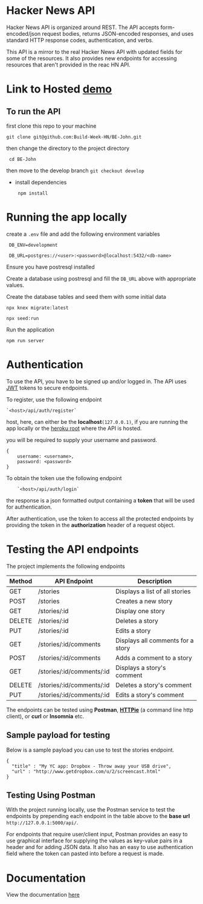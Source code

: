 # Hacker News API

Hacker News API is organized around REST. The API accepts form-encoded/json request bodies,
returns JSON-encoded responses, and uses standard HTTP response codes, authentication, and verbs.

This API is a mirror to the real Hacker News API with updated fields for some of the resources. It also
provides new endpoints for accessing resources that aren't provided in the reac HN API.


# Link to Hosted [demo](https://shielded-depths-48670.herokuapp.com/api/)

## To run the API  ##
first clone this repo to your machine

 ``` git clone git@github.com:Build-Week-HN/BE-John.git ```

then change the directory to the project directory

``` cd BE-John```

then move to the develop branch
    ``` git checkout develop ```


* install dependencies

    ``` npm install```

# Running the app locally

create a `.env` file and add the following environment variables

``` DB_ENV=development```

``` DB_URL=postgres://<user>:<password>@localhost:5432/<db-name>```

Ensure you have postresql installed

Create a database using postresql and fill the `DB_URL` above with appropriate values.

Create the database tables and seed them with some initial data

```npx knex migrate:latest```

```npx seed:run```

Run the application

``` npm run server ```

# Authentication

To use the API, you have to be signed up and/or logged in. The API uses [JWT](https://jwt.io/) tokens to secure endpoints.

To register, use the following endpoint

    `<host>/api/auth/register`

host, here, can either be the **localhost**`(127.0.0.1)`, if you are running the app locally or the
 [heroku root](https://shielded-depths-48670.herokuapp.com/api/) where the API is hosted.

you will be required to supply your username and password.

```
{
	username: <username>,
	password: <password>
}
```

To obtain the token use the following endpoint

        `<host>/api/auth/login`

the response is a json formatted output containing a **token** that will be used for authentication.

After authentication, use the token to access all the protected endpoints by providing the token in the
**authorization** header of a  request object.

# Testing the API endpoints

The project implements the following endpoints

|Method | API Endpoint | Description|
|-------|--------------|------------|
|GET | /stories | Displays a list of all stories|
|POST | /stories | Creates a new story|
|GET | /stories/:id | Display one story|
|DELETE | /stories/:id| Deletes a story|
|PUT | /stories/:id| Edits a story|
|GET | /stories/:id/comments| Displays all comments for a story|
|POST | /stories/:id/comments| Adds a comment to a story|
|GET | /stories/:id/comments/:id | Displays a story's comment|
|DELETE | /stories/:id/comments/:id| Deletes a story's comment|
|PUT | /stories/:id/comments/:id| Edits a story's  comment|


The endpoints can be tested using **Postman**, **[HTTPie](https://httpie.org/doc)** (a command line http client), or **curl** or **Insomnia** etc.

## Sample payload for testing

Below is a sample payload you can use to test the stories endpoint.

```
{
  "title" : "My YC app: Dropbox - Throw away your USB drive",
  "url" : "http://www.getdropbox.com/u/2/screencast.html"
}
```


## Testing Using **Postman**
With the project running locally, use the Postman service to test the endpoints by prepending each endpoint in the table above to the **base url** `http://127.0.0.1:5000/api/`.

For endpoints that require user/client input, Postman provides an easy to use graphical interface for supplying the values as key-value pairs in a header and for adding JSON data. It also has an easy to use authentication field where the token can pasted into before a request is made.


# Documentation

View the documentation [here](https://github.com/Build-Week-HN/BE-John)
